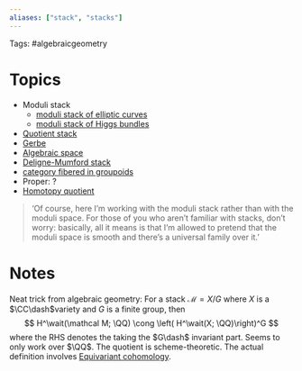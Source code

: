 ```yaml
---
aliases: ["stack", "stacks"]
---
```


Tags: #algebraicgeometry 

# Topics
- Moduli stack
	- [moduli stack of elliptic curves](moduli%20stack%20of%20elliptic%20curves)
	- [moduli stack of Higgs bundles](moduli%20stack%20of%20Higgs%20bundles.md)
- [Quotient stack](Quotient%20stack)
- [Gerbe](Gerbe)
- [Algebraic space](Algebraic%20space)
- [Deligne-Mumford stack](Deligne-Mumford%20stack)
- [category fibered in groupoids](category%20fibered%20in%20groupoids)
- Proper: ?
- [Homotopy quotient](Homotopy%20quotient)

> ‘Of course, here I’m working with the moduli stack rather than with the moduli space. For those of you who aren’t familiar with stacks, don’t worry: basically, all it means is that I’m allowed to pretend that the moduli space is smooth and there’s a universal family over it.’

# Notes

Neat trick from algebraic geometry: For a stack $\mathcal M =X/G$ where $X$ is a $\CC\dash$variety and $G$ is a finite group, then
$$
H^\wait(\mathcal M; \QQ) \cong \left( H^\wait(X; \QQ)\right)^G
$$
where the RHS denotes the taking the $G\dash$ invariant part. Seems to only work over $\QQ$. The quotient is scheme-theoretic. The actual definition involves [Equivariant cohomology](Equivariant%20cohomology.md).
